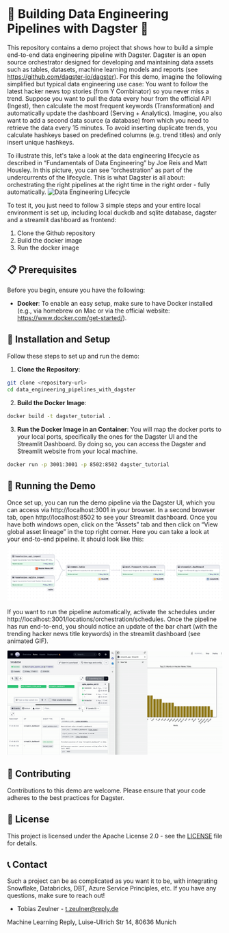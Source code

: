 # 🚀 Building Data Engineering Pipelines with Dagster 🚀

This repository contains a demo project that shows how to build a simple end-to-end data engineering pipeline with Dagster. Dagster is an open source orchestrator designed for developing and maintaining data assets such as tables, datasets, machine learning models and reports (see https://github.com/dagster-io/dagster).
For this demo, imagine the following simplified but typical data engineering use case:
You want to follow the latest hacker news top stories (from Y Combinator) so you never miss a trend. Suppose you want to pull the data every hour from the official API (Ingest), then calculate the most frequent keywords (Transformation) and automatically update the dashboard (Serving + Analytics). 
Imagine, you also want to add a second data source (a database) from which you need to retrieve the data every 15 minutes. To avoid inserting duplicate trends, you calculate hashkeys based on predefined columns (e.g. trend titles) and only insert unique hashkeys.


To illustrate this, let's take a look at the data engineering lifecycle as described in “Fundamentals of Data Engineering” by Joe Reis and Matt Housley. In this picture, you can see “orchestration” as part of the undercurrents of the lifecycle. This is what Dagster is all about: orchestrating the right pipelines at the right time in the right order - fully automatically.
![Data Engineering Lifecycle](https://d15shllkswkct0.cloudfront.net/wp-content/blogs.dir/1/files/2023/02/dataengineeringlifecyle.png)


To test it, you just need to follow 3 simple steps and your entire local environment is set up, including local duckdb and sqlite database, dagster and a streamlit dashboard as frontend:
1. Clone the Github repository
2. Build the docker image
3. Run the docker image


## 📋 Prerequisites

Before you begin, ensure you have the following:

- **Docker**: To enable an easy setup, make sure to have Docker installed (e.g., via homebrew on Mac or via the official website: https://www.docker.com/get-started/).


## 🔨 Installation and Setup

Follow these steps to set up and run the demo:

1. **Clone the Repository**:
```bash
git clone <repository-url>
cd data_engineering_pipelines_with_dagster
```

2. **Build the Docker Image**:
```bash
docker build -t dagster_tutorial .
```

3. **Run the Docker Image in an Container**:
You will map the docker ports to your local ports, specifically the ones for the Dagster UI and the Streamlit Dashboard. By doing so, you can access the Dagster and Streamlit website from your local machine.
```bash
docker run -p 3001:3001 -p 8502:8502 dagster_tutorial
```

## 🏃 Running the Demo

Once set up, you can run the demo pipeline via the Dagster UI, which you can access via http://localhost:3001 in your browser. In a second browser tab, open http://localhost:8502 to see your Streamlit dashboard.
Once you have both windows open, click on the “Assets” tab and then click on “View global asset lineage” in the top right corner. Here you can take a look at your end-to-end pipeline.
It should look like this:
![Data Engineering Lifecycle](images/demo_data_engineering_pipeline.jpeg)


If you want to run the pipeline automatically, activate the schedules under http://localhost:3001/locations/orchestration/schedules. Once the pipeline has run end-to-end, you should notice an update of the bar chart (with the trending hacker news title keywords) in the streamlit dashboard (see animated GIF).

![Data Pipeline GIF](images/dagster_demo_gif.gif)

## 🤝 Contributing

Contributions to this demo are welcome. Please ensure that your code adheres to the best practices for Dagster.

## 📜 License

This project is licensed under the Apache License 2.0 - see the [LICENSE](LICENSE) file for details.

## 📞 Contact
Such a project can be as complicated as you want it to be, with integrating Snowflake, Databricks, DBT, Azure Service Principles, etc. If you have any questions, make sure to reach out!

- Tobias Zeulner - t.zeulner@reply.de

Machine Learning Reply,
Luise-Ullrich Str 14,
80636 Munich
